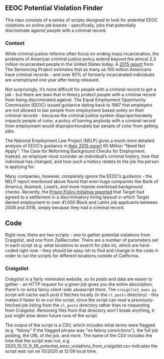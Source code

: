 ## EEOC Potential Violation Finder
This repo consists of a series of scripts designed to look for potential EEOC violations on online job boards - specifically, jobs that potentially discriminate against people with a criminal record.

### Context
While criminal justice reforms often focus on ending mass incarceration, the problems of American criminal justice policy extend beyond the almost 2.3 million incarcerated people in the United States today. A [2015 report](https://www.sentencingproject.org/wp-content/uploads/2015/11/Americans-with-Criminal-Records-Poverty-and-Opportunity-Profile.pdf) from The Sentencing Project estimates that as many as 100 million Americans have criminal records - and over 60% of formerly incarcerated individuals are unemployed one year after being released.

Not surprisingly, it’s more difficult for people with a criminal record to get a job - but there are laws that in theory protect people with a criminal record from being discriminated against. The Equal Employment Opportunity Commission (EEOC) issued guidance dating back to 1987 that employers are not allowed to bar people from employment based solely on their criminal records - because the criminal justice system disproportionately impacts people of color, a policy of barring anybody with a criminal record from employment would disproportionately bar people of color from getting jobs.

The National Employment Law Project (NELP) gives a much more detailed analysis of EEOC’s guidance in [their 2015 report](https://www.nelp.org/wp-content/uploads/2015/03/65_Million_Need_Not_Apply.pdf) 65 Million "Need Not Apply": The Case for Reforming Background Checks for Employment. Instead, an employer must consider an individual’s criminal history, how that individual has changed, and how such a history relates to the job the person is applying for.

Many companies, however, completely ignore the EEOC’s guidance - the NELP report mentioned above found that even huge companies like Bank of America, Aramark, Lowe’s, and more impose overbroad background checks. Recently, the [Prison Policy Initiative reported](https://www.prisonpolicy.org/blog/2018/04/11/target_settlement/) that Target had agreed to a settlement in a discriminatory hiring lawsuit in which Target denied employment to over 41,000 Black and Latinx job applicants between 2008 and 2016, simply because they had a criminal record.

## Code
Right now, there are two scripts - one to gather potential violations from Craigslist, and one from ZipRecruiter. There are a number of parameters set in each script (e.g. what locations to search for jobs in), which are hard-coded right now - they should be easy-ish to find and change in the code in order to run the scripts for different locations outside of California.

### Craigslist
Craigslist is a fairly minimalist website, so its posts and data are easier to gather - an HTTP request for a given job gives you the entire description, there's no extra fancy client-side Javascript there. The `craigslist_eeoc.py` script will cache each post it fetches locally (in the `cl_posts` directory) - this makes it faster to re-run the script, since the script can read a previously-fetched job listing from the `cl_posts` directory rather than re-requesting from Craigslist. Removing files from that directory won't break anything, it just might slow down future runs of the script.

The output of the script is a CSV, which includes what terms were flagged (e.g. "felony" if the flagged phrase was "no felony convictions"), the full job posting, the URL of the job, and more. The name of the CSV includes the time that the script was run, e.g. 2020_10_12_9_36_potential_eeoc_violations_from_craigslist.csv indicates the script was run on 10/2020 at 12:09 local time.